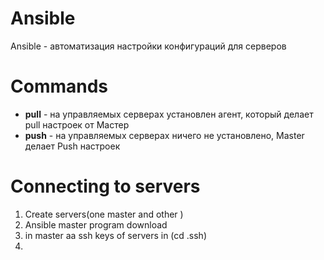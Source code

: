 # Ansible 

Ansible - автоматизация настройки конфигураций для серверов

# Commands

- **pull**  - на управляемых серверах установлен агент, который делает pull настроек от Мастер
- **push**  -  на управляемых серверах ничего не установлено, Master делает Push настроек

# Connecting to servers

1. Create servers(one master and other )
2. Ansible master program download
3. in master aa ssh keys of servers in (cd .ssh)
4. 
